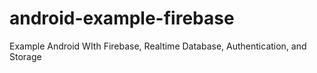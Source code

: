 # android-example-firebase
Example Android WIth Firebase, Realtime Database, Authentication, and Storage
